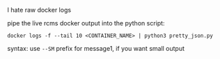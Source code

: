 I hate raw docker logs

pipe the live rcms docker output into the python script:

`docker logs -f --tail 10 <CONTAINER_NAME> | python3 pretty_json.py`

syntax: 
use `--SM` prefix for message1, if you want small output
